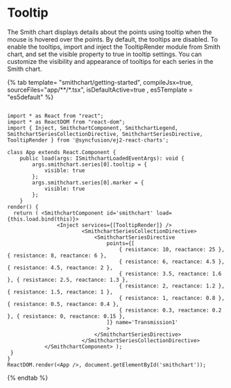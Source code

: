 # Tooltip

The Smith chart displays details about the points using tooltip when the mouse is hovered over the points. By default, the tooltips are disabled. To enable the tooltips, import and inject the TooltipRender module from Smith chart, and set the visible property to true in tooltip settings. You can customize the visibility and appearance of tooltips for each series in the Smith chart.

{% tab template= "smithchart/getting-started", compileJsx=true, sourceFiles="app/**/*.tsx", isDefaultActive=true , es5Template = "es5default" %}

```tsx

import * as React from "react";
import * as ReactDOM from "react-dom";
import { Inject, SmithchartComponent, SmithchartLegend, SmithchartSeriesCollectionDirective, SmithchartSeriesDirective, TooltipRender } from '@syncfusion/ej2-react-charts';

class App extends React.Component {
    public load(args: ISmithchartLoadedEventArgs): void {
        args.smithchart.series[0].tooltip = {
            visible: true
        };
        args.smithchart.series[0].marker = {
            visible: true
        };
    }
render() {
  return ( <SmithchartComponent id='smithchart' load={this.load.bind(this)}>
                <Inject services={[TooltipRender]} />
                        <SmithchartSeriesCollectionDirective>
                            <SmithchartSeriesDirective
                                points={[
                                    { resistance: 10, reactance: 25 }, { resistance: 8, reactance: 6 },
                                    { resistance: 6, reactance: 4.5 }, { resistance: 4.5, reactance: 2 },
                                    { resistance: 3.5, reactance: 1.6 }, { resistance: 2.5, reactance: 1.3 },
                                    { resistance: 2, reactance: 1.2 }, { resistance: 1.5, reactance: 1 },
                                    { resistance: 1, reactance: 0.8 }, { resistance: 0.5, reactance: 0.4 },
                                    { resistance: 0.3, reactance: 0.2 }, { resistance: 0, reactance: 0.15 },
                                ]} name='Transmission1'
                                >
                            </SmithchartSeriesDirective>
                        </SmithchartSeriesCollectionDirective>
            </SmithchartComponent> );
 }
}
ReactDOM.render(<App />, document.getElementById('smithchart'));

```

{% endtab %}
